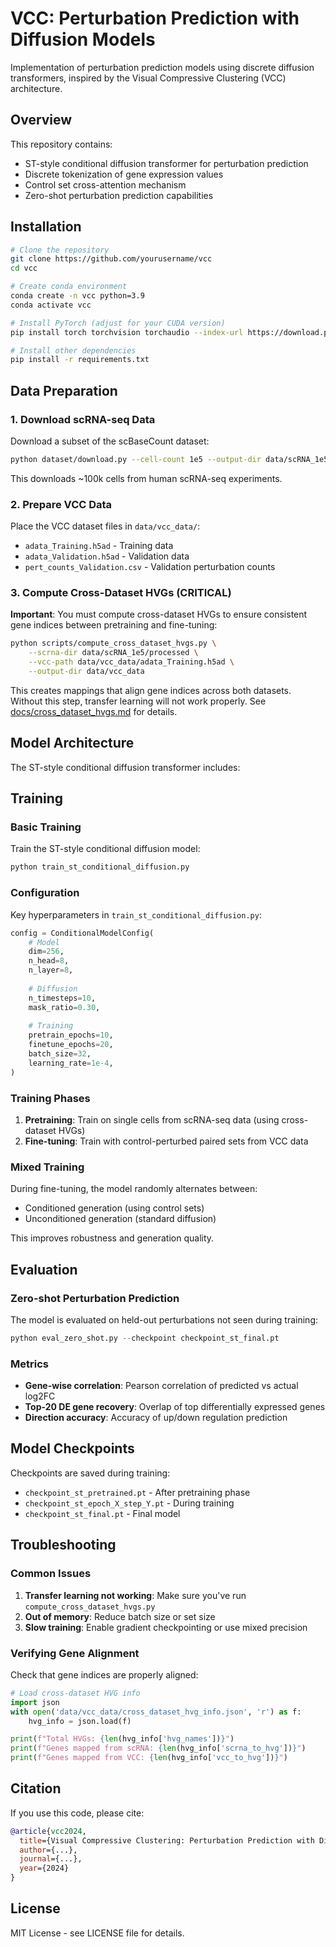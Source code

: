 # VCC: Perturbation Prediction with Diffusion Models

Implementation of perturbation prediction models using discrete diffusion transformers, inspired by the Visual Compressive Clustering (VCC) architecture.

## Overview

This repository contains:
- ST-style conditional diffusion transformer for perturbation prediction
- Discrete tokenization of gene expression values
- Control set cross-attention mechanism
- Zero-shot perturbation prediction capabilities

## Installation

```bash
# Clone the repository
git clone https://github.com/yourusername/vcc
cd vcc

# Create conda environment
conda create -n vcc python=3.9
conda activate vcc

# Install PyTorch (adjust for your CUDA version)
pip install torch torchvision torchaudio --index-url https://download.pytorch.org/whl/cu118

# Install other dependencies
pip install -r requirements.txt
```

## Data Preparation

### 1. Download scRNA-seq Data

Download a subset of the scBaseCount dataset:

```bash
python dataset/download.py --cell-count 1e5 --output-dir data/scRNA_1e5
```

This downloads ~100k cells from human scRNA-seq experiments.

### 2. Prepare VCC Data

Place the VCC dataset files in `data/vcc_data/`:
- `adata_Training.h5ad` - Training data
- `adata_Validation.h5ad` - Validation data  
- `pert_counts_Validation.csv` - Validation perturbation counts

### 3. Compute Cross-Dataset HVGs (CRITICAL)

**Important**: You must compute cross-dataset HVGs to ensure consistent gene indices between pretraining and fine-tuning:

```bash
python scripts/compute_cross_dataset_hvgs.py \
    --scrna-dir data/scRNA_1e5/processed \
    --vcc-path data/vcc_data/adata_Training.h5ad \
    --output-dir data/vcc_data
```

This creates mappings that align gene indices across both datasets. Without this step, transfer learning will not work properly. See [docs/cross_dataset_hvgs.md](docs/cross_dataset_hvgs.md) for details.

## Model Architecture

The ST-style conditional diffusion transformer includes:

## Training

### Basic Training

Train the ST-style conditional diffusion model:

```bash
python train_st_conditional_diffusion.py
```

### Configuration

Key hyperparameters in `train_st_conditional_diffusion.py`:

```python
config = ConditionalModelConfig(
    # Model
    dim=256,
    n_head=8, 
    n_layer=8,
    
    # Diffusion
    n_timesteps=10,
    mask_ratio=0.30,
    
    # Training
    pretrain_epochs=10,
    finetune_epochs=20,
    batch_size=32,
    learning_rate=1e-4,
)
```

### Training Phases

1. **Pretraining**: Train on single cells from scRNA-seq data (using cross-dataset HVGs)
2. **Fine-tuning**: Train with control-perturbed paired sets from VCC data

### Mixed Training

During fine-tuning, the model randomly alternates between:
- Conditioned generation (using control sets)
- Unconditioned generation (standard diffusion)

This improves robustness and generation quality.

## Evaluation

### Zero-shot Perturbation Prediction

The model is evaluated on held-out perturbations not seen during training:

```python
python eval_zero_shot.py --checkpoint checkpoint_st_final.pt
```

### Metrics

- **Gene-wise correlation**: Pearson correlation of predicted vs actual log2FC
- **Top-20 DE gene recovery**: Overlap of top differentially expressed genes
- **Direction accuracy**: Accuracy of up/down regulation prediction

## Model Checkpoints

Checkpoints are saved during training:
- `checkpoint_st_pretrained.pt` - After pretraining phase
- `checkpoint_st_epoch_X_step_Y.pt` - During training
- `checkpoint_st_final.pt` - Final model

## Troubleshooting

### Common Issues

1. **Transfer learning not working**: Make sure you've run `compute_cross_dataset_hvgs.py`
2. **Out of memory**: Reduce batch size or set size
3. **Slow training**: Enable gradient checkpointing or use mixed precision

### Verifying Gene Alignment

Check that gene indices are properly aligned:

```python
# Load cross-dataset HVG info
import json
with open('data/vcc_data/cross_dataset_hvg_info.json', 'r') as f:
    hvg_info = json.load(f)

print(f"Total HVGs: {len(hvg_info['hvg_names'])}")
print(f"Genes mapped from scRNA: {len(hvg_info['scrna_to_hvg'])}")
print(f"Genes mapped from VCC: {len(hvg_info['vcc_to_hvg'])}")
```

## Citation

If you use this code, please cite:

```bibtex
@article{vcc2024,
  title={Visual Compressive Clustering: Perturbation Prediction with Diffusion Models},
  author={...},
  journal={...},
  year={2024}
}
```

## License

MIT License - see LICENSE file for details. 